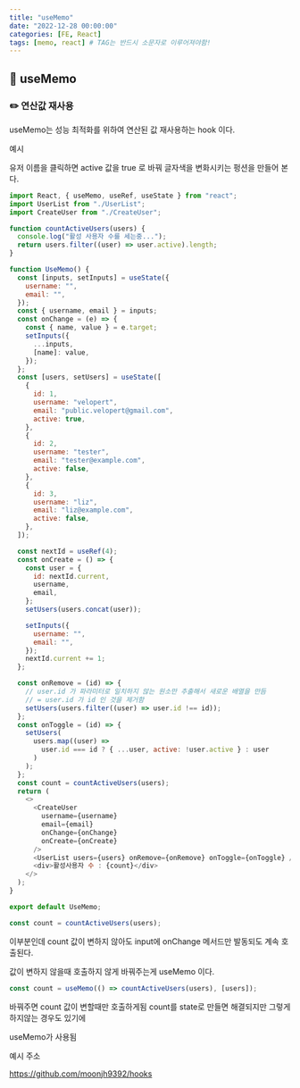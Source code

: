 ```yaml
---
title: "useMemo"
date: "2022-12-28 00:00:00"
categories: [FE, React]
tags: [memo, react] # TAG는 반드시 소문자로 이루어져야함!
---
```


## 📌 useMemo

### ✏️ 연산값 재사용

useMemo는 성능 최적화를 위하여 연산된 값 재사용하는 hook 이다.

예시

유저 이름을 클릭하면 active 값을 true 로 바꿔 글자색을 변화시키는 펑션을 만들어 본다.

```javascript
import React, { useMemo, useRef, useState } from "react";
import UserList from "./UserList";
import CreateUser from "./CreateUser";

function countActiveUsers(users) {
  console.log("활성 사용자 수를 세는중...");
  return users.filter((user) => user.active).length;
}

function UseMemo() {
  const [inputs, setInputs] = useState({
    username: "",
    email: "",
  });
  const { username, email } = inputs;
  const onChange = (e) => {
    const { name, value } = e.target;
    setInputs({
      ...inputs,
      [name]: value,
    });
  };
  const [users, setUsers] = useState([
    {
      id: 1,
      username: "velopert",
      email: "public.velopert@gmail.com",
      active: true,
    },
    {
      id: 2,
      username: "tester",
      email: "tester@example.com",
      active: false,
    },
    {
      id: 3,
      username: "liz",
      email: "liz@example.com",
      active: false,
    },
  ]);

  const nextId = useRef(4);
  const onCreate = () => {
    const user = {
      id: nextId.current,
      username,
      email,
    };
    setUsers(users.concat(user));

    setInputs({
      username: "",
      email: "",
    });
    nextId.current += 1;
  };

  const onRemove = (id) => {
    // user.id 가 파라미터로 일치하지 않는 원소만 추출해서 새로운 배열을 만듬
    // = user.id 가 id 인 것을 제거함
    setUsers(users.filter((user) => user.id !== id));
  };
  const onToggle = (id) => {
    setUsers(
      users.map((user) =>
        user.id === id ? { ...user, active: !user.active } : user
      )
    );
  };
  const count = countActiveUsers(users);
  return (
    <>
      <CreateUser
        username={username}
        email={email}
        onChange={onChange}
        onCreate={onCreate}
      />
      <UserList users={users} onRemove={onRemove} onToggle={onToggle} />
      <div>활성사용자 수 : {count}</div>
    </>
  );
}

export default UseMemo;
```

```javascript
const count = countActiveUsers(users);
```

이부분인데 count 값이 변하지 않아도 input에 onChange 메서드만 발동되도 계속 호출된다.

값이 변하지 않을때 호출하지 않게 바꿔주는게 useMemo 이다.

```javascript
const count = useMemo(() => countActiveUsers(users), [users]);
```

바꿔주면 count 값이 변할때만 호출하게됨 count를 state로 만들면 해결되지만 그렇게 하지않는 경우도 있기에

useMemo가 사용됨

예시 주소

<a href='https://github.com/moonjh9392/hooks'>https://github.com/moonjh9392/hooks</a>
